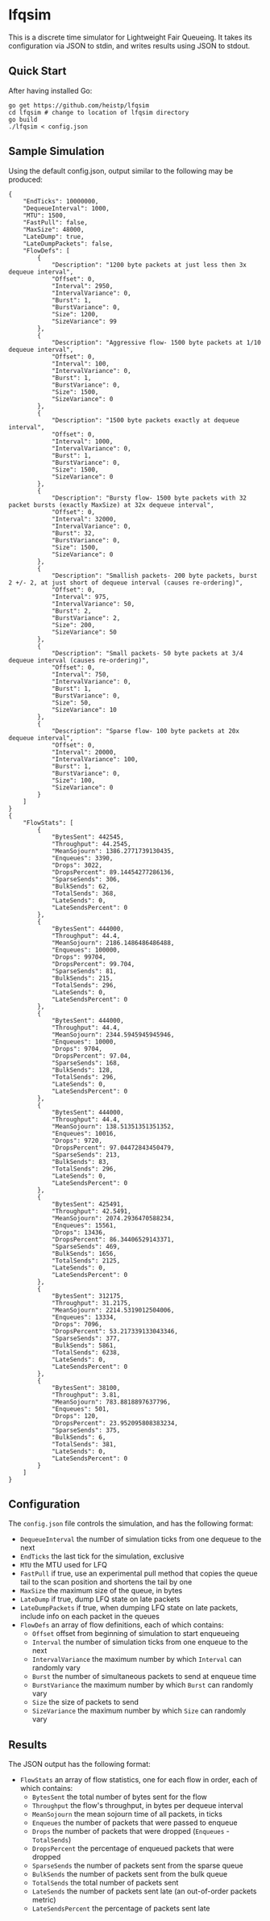 # lfqsim

This is a discrete time simulator for Lightweight Fair Queueing. It takes its
configuration via JSON to stdin, and writes results using JSON to stdout.

## Quick Start

After having installed Go:

```
go get https://github.com/heistp/lfqsim
cd lfqsim # change to location of lfqsim directory
go build
./lfqsim < config.json
```

## Sample Simulation

Using the default config.json, output similar to the following may be produced:

```
{
    "EndTicks": 10000000,
    "DequeueInterval": 1000,
    "MTU": 1500,
    "FastPull": false,
    "MaxSize": 48000,
    "LateDump": true,
    "LateDumpPackets": false,
    "FlowDefs": [
        {
            "Description": "1200 byte packets at just less then 3x dequeue interval",
            "Offset": 0,
            "Interval": 2950,
            "IntervalVariance": 0,
            "Burst": 1,
            "BurstVariance": 0,
            "Size": 1200,
            "SizeVariance": 99
        },
        {
            "Description": "Aggressive flow- 1500 byte packets at 1/10 dequeue interval",
            "Offset": 0,
            "Interval": 100,
            "IntervalVariance": 0,
            "Burst": 1,
            "BurstVariance": 0,
            "Size": 1500,
            "SizeVariance": 0
        },
        {
            "Description": "1500 byte packets exactly at dequeue interval",
            "Offset": 0,
            "Interval": 1000,
            "IntervalVariance": 0,
            "Burst": 1,
            "BurstVariance": 0,
            "Size": 1500,
            "SizeVariance": 0
        },
        {
            "Description": "Bursty flow- 1500 byte packets with 32 packet bursts (exactly MaxSize) at 32x dequeue interval",
            "Offset": 0,
            "Interval": 32000,
            "IntervalVariance": 0,
            "Burst": 32,
            "BurstVariance": 0,
            "Size": 1500,
            "SizeVariance": 0
        },
        {
            "Description": "Smallish packets- 200 byte packets, burst 2 +/- 2, at just short of dequeue interval (causes re-ordering)",
            "Offset": 0,
            "Interval": 975,
            "IntervalVariance": 50,
            "Burst": 2,
            "BurstVariance": 2,
            "Size": 200,
            "SizeVariance": 50
        },
        {
            "Description": "Small packets- 50 byte packets at 3/4 dequeue interval (causes re-ordering)",
            "Offset": 0,
            "Interval": 750,
            "IntervalVariance": 0,
            "Burst": 1,
            "BurstVariance": 0,
            "Size": 50,
            "SizeVariance": 10
        },
        {
            "Description": "Sparse flow- 100 byte packets at 20x dequeue interval",
            "Offset": 0,
            "Interval": 20000,
            "IntervalVariance": 100,
            "Burst": 1,
            "BurstVariance": 0,
            "Size": 100,
            "SizeVariance": 0
        }
    ]
}
{
    "FlowStats": [
        {
            "BytesSent": 442545,
            "Throughput": 44.2545,
            "MeanSojourn": 1386.2771739130435,
            "Enqueues": 3390,
            "Drops": 3022,
            "DropsPercent": 89.14454277286136,
            "SparseSends": 306,
            "BulkSends": 62,
            "TotalSends": 368,
            "LateSends": 0,
            "LateSendsPercent": 0
        },
        {
            "BytesSent": 444000,
            "Throughput": 44.4,
            "MeanSojourn": 2186.1486486486488,
            "Enqueues": 100000,
            "Drops": 99704,
            "DropsPercent": 99.704,
            "SparseSends": 81,
            "BulkSends": 215,
            "TotalSends": 296,
            "LateSends": 0,
            "LateSendsPercent": 0
        },
        {
            "BytesSent": 444000,
            "Throughput": 44.4,
            "MeanSojourn": 2344.5945945945946,
            "Enqueues": 10000,
            "Drops": 9704,
            "DropsPercent": 97.04,
            "SparseSends": 168,
            "BulkSends": 128,
            "TotalSends": 296,
            "LateSends": 0,
            "LateSendsPercent": 0
        },
        {
            "BytesSent": 444000,
            "Throughput": 44.4,
            "MeanSojourn": 138.51351351351352,
            "Enqueues": 10016,
            "Drops": 9720,
            "DropsPercent": 97.04472843450479,
            "SparseSends": 213,
            "BulkSends": 83,
            "TotalSends": 296,
            "LateSends": 0,
            "LateSendsPercent": 0
        },
        {
            "BytesSent": 425491,
            "Throughput": 42.5491,
            "MeanSojourn": 2074.2936470588234,
            "Enqueues": 15561,
            "Drops": 13436,
            "DropsPercent": 86.34406529143371,
            "SparseSends": 469,
            "BulkSends": 1656,
            "TotalSends": 2125,
            "LateSends": 0,
            "LateSendsPercent": 0
        },
        {
            "BytesSent": 312175,
            "Throughput": 31.2175,
            "MeanSojourn": 2214.5319012504006,
            "Enqueues": 13334,
            "Drops": 7096,
            "DropsPercent": 53.217339133043346,
            "SparseSends": 377,
            "BulkSends": 5861,
            "TotalSends": 6238,
            "LateSends": 0,
            "LateSendsPercent": 0
        },
        {
            "BytesSent": 38100,
            "Throughput": 3.81,
            "MeanSojourn": 783.8818897637796,
            "Enqueues": 501,
            "Drops": 120,
            "DropsPercent": 23.952095808383234,
            "SparseSends": 375,
            "BulkSends": 6,
            "TotalSends": 381,
            "LateSends": 0,
            "LateSendsPercent": 0
        }
    ]
}
```

## Configuration

The `config.json` file controls the simulation, and has the following format:

* `DequeueInterval` the number of simulation ticks from one dequeue to the next
* `EndTicks` the last tick for the simulation, exclusive
* `MTU` the MTU used for LFQ
* `FastPull` if true, use an experimental pull method that copies the queue
  tail to the scan position and shortens the tail by one
* `MaxSize` the maximum size of the queue, in bytes
* `LateDump` if true, dump LFQ state on late packets
* `LateDumpPackets` if true, when dumping LFQ state on late packets, include
  info on each packet in the queues
* `FlowDefs` an array of flow definitions, each of which contains:
  * `Offset` offset from beginning of simulation to start enqueueing
  * `Interval` the number of simulation ticks from one enqueue to the next
  * `IntervalVariance` the maximum number by which `Interval` can randomly vary
  * `Burst` the number of simultaneous packets to send at enqueue time
  * `BurstVariance` the maximum number by which `Burst` can randomly vary
  * `Size` the size of packets to send
  * `SizeVariance` the maximum number by which `Size` can randomly vary

## Results

The JSON output has the following format:

* `FlowStats` an array of flow statistics, one for each flow in order, each of
  which contains:
  * `BytesSent` the total number of bytes sent for the flow
  * `Throughput` the flow's throughput, in bytes per dequeue interval
  * `MeanSojourn` the mean sojourn time of all packets, in ticks
  * `Enqueues` the number of packets that were passed to enqueue
  * `Drops` the number of packets that were dropped (`Enqueues` - `TotalSends`)
  * `DropsPercent` the percentage of enqueued packets that were dropped
  * `SparseSends` the number of packets sent from the sparse queue
  * `BulkSends` the number of packets sent from the bulk queue
  * `TotalSends` the total number of packets sent
  * `LateSends` the number of packets sent late (an out-of-order packets metric)
  * `LateSendsPercent` the percentage of packets sent late
